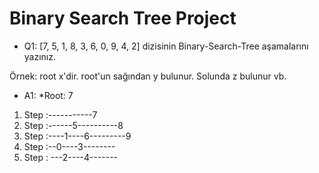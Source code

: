 # Binary Search Tree Project

* Q1: [7, 5, 1, 8, 3, 6, 0, 9, 4, 2] dizisinin Binary-Search-Tree aşamalarını yazınız.

Örnek: root x'dir. root'un sağından y bulunur. Solunda z bulunur vb.

* A1: 
   *Root: 7
1. Step :-----------7
2. Step :------5----------8
3. Step :----1----6---------9
4. Step :--0----3--------
4. Step : ---2----4-------


